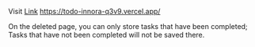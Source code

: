 Visit [Link](https://todo-innora-q3v9.vercel.app/)
https://todo-innora-q3v9.vercel.app/

On the deleted page, you can only store tasks that have been completed;
Tasks that have not been completed will not be saved there.
